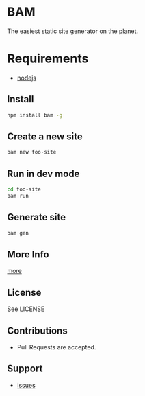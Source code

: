 # BAM

The easiest static site generator on the planet.

# Requirements

* [nodejs](http://nodejs.org)

## Install

``` sh
npm install bam -g
```

## Create a new site

``` sh
bam new foo-site
```

## Run in dev mode

``` sh
cd foo-site
bam run
```

## Generate site

``` sh
bam gen
```

## More Info

[more](http://github.com/beautifulnode/bam/wiki)

## License

See LICENSE

## Contributions

* Pull Requests are accepted.

## Support

* [issues](http://github.com/beautifulnode/bam/issues)

